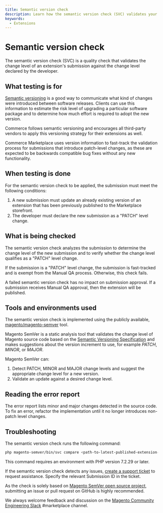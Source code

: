 ```yaml
---
title: Semantic version check
description: Learn how the semantic version check (SVC) validates your listing's changes against your suggested change level.
keywords:
  - Extensions
---
```


# Semantic version check

The semantic version check (SVC) is a quality check that validates the change level of an extension's submission against the change level declared by the developer.

## What testing is for

[Semantic versioning](https://semver.org) is a good way to communicate what kind of changes were introduced between software releases. Clients can use this information to estimate the risk level of upgrading a particular software package and to determine how much effort is required to adopt the new version.

Commerce follows semantic versioning and encourages all third-party vendors to apply this versioning strategy for their extensions as well.

Commerce Marketplace uses version information to fast-track the validation process for submissions that introduce patch-level changes, as these are expected to be backwards compatible bug fixes without any new functionality.

## When testing is done

For the semantic version check to be applied, the submission must meet the following conditions:

1. A new submission must update an already existing version of an extension that has been previously published to the Marketplace storefront.
1. The developer must declare the new submission as a "PATCH" level change.

## What is being checked

The semantic version check analyzes the submission to determine the change level of the new submission and to verify whether the change level qualifies as a "PATCH" level change.

If the submission is a "PATCH" level change, the submission is fast-tracked and is exempt from the Manual QA process. Otherwise, this check fails.

A failed semantic version check has no impact on submission approval. If a submission receives Manual QA approval, then the extension will be published.

## Tools and environments used

The semantic version check is implemented using the publicly available, [magento/magento-semver](https://github.com/magento/magento-semver) tool.

Magento SemVer is a static analysis tool that validates the change level of Magento source code based on the [Semantic Versioning Specification](https://semver.org) and makes suggestions about the version increment to use, for example _PATCH_, _MINOR_, or _MAJOR_.

Magento SemVer can:

1. Detect PATCH, MINOR and MAJOR change levels and suggest the appropriate change level for a new version.
1. Validate an update against a desired change level.

## Reading the error report

The error report lists minor and major changes detected in the source code.  To fix an error, refactor the implementation until it no longer introduces non-patch level changes.

## Troubleshooting

The semantic version check runs the following command:

```bash
php magento-semver/bin/svc compare <path-to-latest-published-extension-version> <path-to-submitted-extension-version> 1
```

This command requires an environment with PHP version 7.2.29 or later.

If the semantic version check detects any issues, [create a support ticket](https://commercemarketplace-support.adobe.com/hc/en-us) to request assistance. Specify the relevant Submission ID in the ticket.

As the check is solely based on [Magento SemVer open source project](https://github.com/magento/magento-semver), submitting an issue or pull request on GitHub is highly recommended.

We always welcome feedback and discussion on the [Magento Community Engineering Slack](https://magentocommeng.slack.com/archives/C7SL5CGDN) #marketplace channel.
